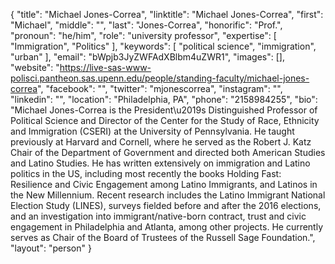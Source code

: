 {
  "title": "Michael Jones-Correa",
  "linktitle": "Michael Jones-Correa",
  "first": "Michael",
  "middle": "",
  "last": "Jones-Correa",
  "honorific": "Prof.",
  "pronoun": "he/him",
  "role": "university professor",
  "expertise": [
    "Immigration",
    "Politics"
  ],
  "keywords": [
    "political science",
    "immigration",
    "urban"
  ],
  "email": "bWpjb3JyZWFAdXBlbm4uZWR1",
  "images": [],
  "website": "https://live-sas-www-polisci.pantheon.sas.upenn.edu/people/standing-faculty/michael-jones-correa",
  "facebook": "",
  "twitter": "mjonescorrea",
  "instagram": "",
  "linkedin": "",
  "location": "Philadelphia, PA",
  "phone": "2158984255",
  "bio": "Michael Jones-Correa is the President\u2019s Distinguished Professor of Political Science and Director of the Center for the Study of Race, Ethnicity and Immigration (CSERI) at the University of Pennsylvania.  He taught previously at Harvard and Cornell, where he served as the Robert J. Katz Chair of the Department of Government and directed both American Studies and Latino Studies. He has written extensively on immigration and Latino politics in the US, including most recently the books Holding Fast: Resilience and Civic Engagement among Latino Immigrants, and Latinos in the New Millennium.  Recent research includes the Latino Immigrant National Election Study (LINES), surveys fielded before and after the 2016 elections, and an investigation into immigrant/native-born contract, trust and civic engagement in Philadelphia and Atlanta, among other projects. He currently serves as Chair of the Board of Trustees of the Russell Sage Foundation.",
  "layout": "person"
}